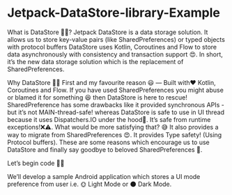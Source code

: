 # Jetpack-DataStore-library-Example

What is DataStore 🤷‍♀️?
Jetpack DataStore is a data storage solution.
It allows us to store key-value pairs (like SharedPreferences) or typed objects with protocol buffers
DataStore uses Kotlin, Coroutines and Flow to store data asynchronously with consistency and transaction support 😍.
In short, it’s the new data storage solution which is the replacement of SharedPreferences.


Why DataStore 🤷‍♂️
First and my favourite reason 😃 — Built with❤️ Kotlin, Coroutines and Flow.
If you have used SharedPreferences you might abuse or blamed it for something 😆 then DataStore is here to rescue!
SharedPreference has some drawbacks like it provided synchronous APIs -but it’s not MAIN-thread-safe! whereas DataStore is safe to use in UI thread because it uses Dispatchers.IO under the hood👀.
It’s safe from runtime exceptions!❌⚠️. What would be more satisfying that? 😅
It also provides a way to migrate from SharedPreferences 😍.
It provides Type safety! (Using Protocol buffers).
These are some reasons which encourage us to use DataStore and finally say goodbye to beloved SharedPreferences 👋.

Let’s begin code 👨‍💻

We’ll develop a sample Android application which stores a UI mode preference from user i.e. 🌞 Light Mode or 🌑 Dark Mode.
